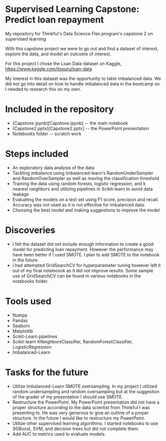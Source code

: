 # Supervised Learning Capstone: Predict loan repayment
My repository for Thinkful's Data Science Flex program's capstone 2 on supervised learning

With this capstone project we were to go out and find a dataset of interest, explore the data, and model an outcome of interest.

For this project I chose the Loan Data dataset on Kaggle, https://www.kaggle.com/itssuru/loan-data

My interest in this dataset was the opportunity to takle imbalanced data.  We did not go into detail on how to handle imbalanced data in the bootcamp so I needed to research this on my own.

# Included in the repository 
* (Capstone.ipynb)[Capstone.ipynb] -- the main notebook
* (Capstone2.pptx)[Capstone2.pptx] -- the PowerPoint presentation
* Notebooks folder -- scratch work

# Steps included
* An exploratory data analysis of the data
* Tackling imbalance using Imbalanced-learn's RandomUnderSampler and RandomOverSampler as well as moving the classification threshold
* Training the data using random forests, logistic regression, and k nearest neighbors and utilizing pipelines in Scikit-learn to avoid data leakage
* Evaluating the models on a test set using F1 score, precision and recall.  Accuracy was not used as it is not effective for imbalanced data.
* Choosing the best model and making suggestions to improve the model

# Discoveries
* I felt the dataset did not include enough information to create a good model for predicting loan repayment.  However the performance may have been better if I used SMOTE.  I plan to add SMOTE to the notebook in the future.
* I had attempted GridSearchCV for hyperparameter tuning however left it out of my final noteboook as it did not improve results.  Some sample use of GridSearchCV can be found in various notebooks in the notebooks folder.  

# Tools used
* Numpy
* Pandas
* Seaborn
* Matplotlib
* Scikit-Learn pipelines
* Scikit-learn KNeighborsClassifier, RandomForestClassifier, LogisticRegression
* Imbalanced-Learn

# Tasks for the future
* Utilize Imbalanced-Learn SMOTE oversampling.  In my project I utilized random undersampling and random oversampling but at the suggestion of the grader of my presentation I should use SMOTE.
* Restructure the PowerPoint.  My PowerPoint presentation did not have a proper structure according to the data scientist from Thinkful I was presenting to.  He was very generous to give an outline of a proper structure.  In the future I would like to restructure my PowerPoint.
* Utilize other supervised learning algorithms.  I started notebooks to use SGBoost, SVM, and decision trees but did not complete them.
* Add AUC to metrics used to evaluate models.
